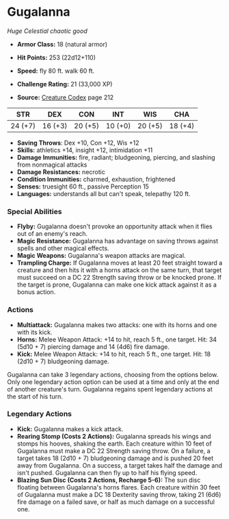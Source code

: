 # Gugalanna

*Huge* *Celestial* *chaotic good*

- **Armor Class:** 18 (natural armor)
- **Hit Points:** 253 (22d12+110)
- **Speed:** fly 80 ft. walk 60 ft.

- **Challenge Rating:** 21 (33,000 XP)
- **Source:** [Creature Codex](https://koboldpress.com/kpstore/product/creature-codex-for-5th-edition-dnd) page 212

| STR | DEX | CON | INT | WIS | CHA |
| --- | --- | --- | --- | --- | --- |
| 24 (+7) | 16 (+3) | 20 (+5) | 10 (+0) | 20 (+5) | 18 (+4) |

- **Saving Throws**: Dex +10, Con +12, Wis +12
- **Skills:** athletics +14, insight +12, intimidation +11
- **Damage Immunities:** fire, radiant; bludgeoning, piercing, and slashing from nonmagical attacks
- **Damage Resistances:** necrotic
- **Condition Immunities:** charmed, exhaustion, frightened
- **Senses:** truesight 60 ft., passive Perception 15
- **Languages:** understands all but can't speak, telepathy 120 ft.

### Special Abilities

- **Flyby:** Gugalanna doesn't provoke an opportunity attack when it flies out of an enemy's reach.
- **Magic Resistance:** Gugalanna has advantage on saving throws against spells and other magical effects.
- **Magic Weapons:** Gugalanna's weapon attacks are magical.
- **Trampling Charge:** If Gugalanna moves at least 20 feet straight toward a creature and then hits it with a horns attack on the same turn, that target must succeed on a DC 22 Strength saving throw or be knocked prone. If the target is prone, Gugalanna can make one kick attack against it as a bonus action.

### Actions

- **Multiattack:** Gugalanna makes two attacks: one with its horns and one with its kick.
- **Horns:** Melee Weapon Attack: +14 to hit, reach 5 ft., one target. Hit: 34 (5d10 + 7) piercing damage and 14 (4d6) fire damage.
- **Kick:** Melee Weapon Attack: +14 to hit, reach 5 ft., one target. Hit: 18 (2d10 + 7) bludgeoning damage.

Gugalanna can take 3 legendary actions, choosing from the options below. Only one legendary action option can be used at a time and only at the end of another creature's turn. Gugalanna regains spent legendary actions at the start of his turn.

### Legendary Actions

- **Kick:** Gugalanna makes a kick attack.
- **Rearing Stomp (Costs 2 Actions):** Gugalanna spreads his wings and stomps his hooves, shaking the earth. Each creature within 10 feet of Gugalanna must make a DC 22 Strength saving throw. On a failure, a target takes 18 (2d10 + 7) bludgeoning damage and is pushed 20 feet away from Gugalanna. On a success, a target takes half the damage and isn't pushed. Gugalanna can then fly up to half his flying speed.
- **Blazing Sun Disc (Costs 2 Actions, Recharge 5-6):** The sun disc floating between Gugalanna's horns flares. Each creature within 30 feet of Gugalanna must make a DC 18 Dexterity saving throw, taking 21 (6d6) fire damage on a failed save, or half as much damage on a successful one.
